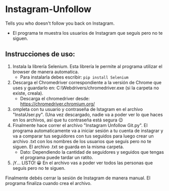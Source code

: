# Instagram-Unfollow
Tells you who doesn't follow you back on Instagram.
- El programa te muestra los usuarios de Instagram que seguís pero no te siguen.

## Instrucciones de uso:

1. Instala la librería Selenium. Esta librería le permite al programa utilizar el browser de manera automatica.
    - Para instalarla debes escribir: ```pip install Selenium```
2. Descarga el Chromedriver correspondiente a la versión de Chrome que uses y guardarlo en: C:\Webdrivers/chromedriver.exe (si la carpeta no existe, creala).
    - Descarga el chromedriver desde: https://chromedriver.chromium.org/ 
3. ompleta con tu usuario y contraseña de Istagram en el archivo "InstaUser.py". (Una vez descargado, nadie va a poder ver lo que haces en los archivos, así que tu contraseña está segura :wink: 
4. Finalmente hace correr el archivo "Instagram Unfollow Git.py". El programa automaticamente va a iniciar sesión a tu cuenta de instagrar y va a comparar tus seguidores con tus seguidos para luego crear un archivo .txt con los nombres de los usuarios que seguís pero no te siguen. El archivo .txt se guarda en la misma carpeta.
    - Dato: Dependiendo la cantidad de seguidores y seguidos que tengas el programa puede tardar un ratito.
5. ¡Y... LISTO! :grinning: En el archivo vas a poder ver todos las personas que seguís pero no te siguen.

Finalmente debés cerrar la sesión de Instagram de manera manual. El programa finaliza cuando crea el archivo.

